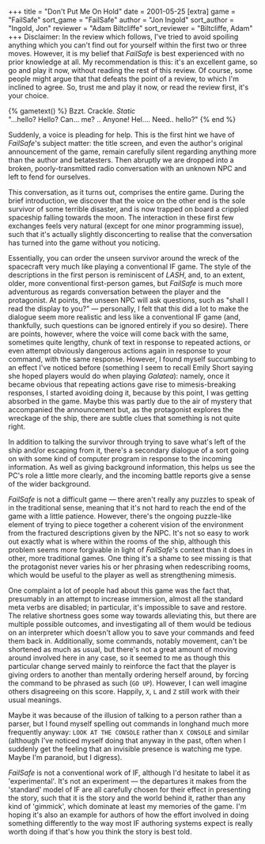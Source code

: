 +++
title = "Don't Put Me On Hold"
date = 2001-05-25
[extra]
game = "FailSafe"
sort_game = "FailSafe"
author = "Jon Ingold"
sort_author = "Ingold, Jon"
reviewer = "Adam Biltcliffe"
sort_reviewer = "Biltcliffe, Adam"
+++
Disclaimer: In the review which follows, I've tried to avoid spoiling
anything which you can't find out for yourself within the first two or three
moves. However, it is my belief that _FailSafe_ is best experienced with no
prior knowledge at all. My recommendation is this: it's an excellent game,
so go and play it now, without reading the rest of this review. Of course,
some people might argue that that defeats the point of a review, to which
I'm inclined to agree. So, trust me and play it now, or read the review
first, it's your choice.

{% gametext() %}
Bzzt. Crackle. *Static*
<br/>
"...hello? Hello? Can... me? .. Anyone! Hel.... Need.. hello?"
{% end %}

Suddenly, a voice is pleading for help. This is the first hint we have of
_FailSafe_'s subject matter: the title screen, and even the author's original
announcement of the game, remain carefully silent regarding anything more
than the author and betatesters. Then abruptly we are dropped into a broken,
poorly-transmitted radio conversation with an unknown NPC and left to fend
for ourselves.

This conversation, as it turns out, comprises the entire game. During the
brief introduction, we discover that the voice on the other end is the sole
survivor of some terrible disaster, and is now trapped on board a crippled
spaceship falling towards the moon. The interaction in these first few
exchanges feels very natural (except for one minor programming issue), such
that it's actually slightly disconcerting to realise that the conversation
has turned into the game without you noticing.

Essentially, you can order the unseen survivor around the wreck of the
spacecraft very much like playing a conventional IF game. The style of the
descriptions in the first person is reminiscent of _LASH_, and, to an extent,
older, more conventional first-person games, but _FailSafe_ is much more
adventurous as regards conversation between the player and the protagonist.
At points, the unseen NPC will ask questions, such as "shall I read the
display to you?" &mdash; personally, I felt that this did a lot to make the
dialogue seem more realistic and less like a conventional IF game (and,
thankfully, such questions can be ignored entirely if you so desire). There
are points, however, where the voice will come back with the same, sometimes
quite lengthy, chunk of text in response to repeated actions, or even
attempt obviously dangerous actions again in response to your command, with
the same response. However, I found myself succumbing to an effect I've
noticed before (something I seem to recall Emily Short saying she hoped
players would do when playing _Galatea_): namely, once it became obvious that
repeating actions gave rise to mimesis-breaking responses, I started
avoiding doing it, because by this point, I was getting absorbed in the
game. Maybe this was partly due to the air of mystery that accompanied the
announcement but, as the protagonist explores the wreckage of the ship,
there are subtle clues that something is not quite right.

In addition to talking the survivor through trying to save what's left of
the ship and/or escaping from it, there's a secondary dialogue of a sort
going on with some kind of computer program in response to the incoming
information. As well as giving background information, this helps us see the
PC's role a little more clearly, and the incoming battle reports give a
sense of the wider background.

_FailSafe_ is not a difficult game &mdash; there aren't really any puzzles to speak
of in the traditional sense, meaning that it's not hard to reach the end of
the game with a little patience. However, there's the ongoing puzzle-like
element of trying to piece together a coherent vision of the environment
from the fractured descriptions given by the NPC. It's not so easy to work
out exactly what is where within the rooms of the ship, although this
problem seems more forgivable in light of _FailSafe_'s context than it does in
other, more traditional games. One thing it's a shame to see missing is that
the protagonist never varies his or her phrasing when redescribing rooms,
which would be useful to the player as well as strengthening mimesis.

One complaint a lot of people had about this game was the fact that,
presumably in an attempt to increase immersion, almost all the standard meta
verbs are disabled; in particular, it's impossible to save and restore. The
relative shortness goes some way towards alleviating this, but there are
multiple possible outcomes, and investigating all of them would be tedious
on an interpreter which doesn't allow you to save your commands and feed
them back in. Additionally, some commands, notably movement, can't be
shortened as much as usual, but there's not a great amount of moving around
involved here in any case, so it seemed to me as though this particular
change served mainly to reinforce the fact that the player is giving orders
to another than mentally ordering herself around, by forcing the command to
be phrased as such (`GO UP`). However, I can well imagine others disagreeing
on this score.  Happily, `X`, `L` and `Z` still work with their usual
meanings.

Maybe it was because of the illusion of talking to a person rather than a
parser, but I found myself spelling out commands in longhand much more
frequently anyway: `LOOK AT THE CONSOLE` rather than `X CONSOLE` and similar
(although I've noticed myself doing that anyway in the past, often when I
suddenly get the feeling that an invisible presence is watching me type.
Maybe I'm paranoid, but I digress).

_FailSafe_ is not a conventional work of IF, although I'd hesitate to label it
as 'experimental'. It's not an experiment &mdash; the departures it makes from
the 'standard' model of IF are all carefully chosen for their effect in
presenting the story, such that it is the story and the world behind it,
rather than any kind of 'gimmick', which dominate at least my memories of
the game. I'm hoping it's also an example for authors of how the effort
involved in doing something differently to the way most IF authoring systems
expect is really worth doing if that's how you think the story is best told.
